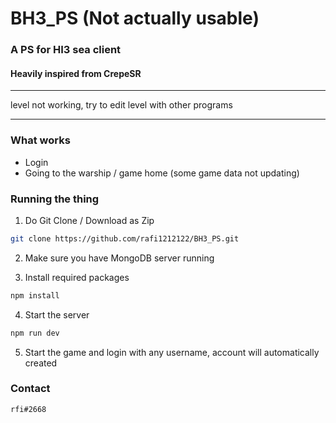 # BH3_PS (Not actually usable)
### A PS for HI3 sea client
#### Heavily inspired from CrepeSR
--------------------------
level not working, try to edit level with other programs
__________________________

### What works
- Login
- Going to the warship / game home (some game data not updating)

### Running the thing
1. Do Git Clone / Download as Zip

```bash
git clone https://github.com/rafi1212122/BH3_PS.git 
```

2. Make sure you have MongoDB server running

3. Install required packages

```bash
npm install 
```

4. Start the server
```bash
npm run dev
```

5. Start the game and login with any username, account will automatically created

### Contact
```
rfi#2668
```
